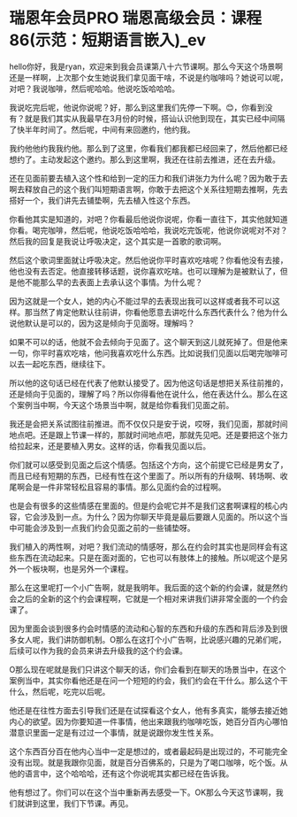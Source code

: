 # 瑞恩年会员PRO 瑞恩高级会员：课程86(示范：短期语言嵌入)_ev

hello你好，我是ryan，欢迎来到我会员课第八十六节课啊。那么今天这个场景啊还是一样啊，上次那个女生她说我们拿见面干啥，不说是约咖啡吗？她说可以呢，对吧？我说咖啡，然后呢哈哈。他说吃饭哈哈哈。

我说吃完后呢，他说你说呢？好，那么到这里我们先停一下啊。😊，你看到没有？就是我们其实从我最早在3月份的时候，搭讪认识他到现在，其实已经中间隔了快半年时间了。然后呢，中间有来回邀约，他约我。

我约他他约我我约他。那么到了这里，你看我们都我都已经回来了，然后他都已经想约了。主动发起这个邀约。那么到这里啊，我还在往前去推进，还在去升级。

还在见面前要去植入这个性和给到一定的压力和我们讲张力为什么呢？因为敢于去啊去释放自己的这个我们叫短期语言啊，你敢于去把这个关系往短期去推啊，先去搭好一个，我们讲先去铺垫啊，先去植入性这个东西。

你看他其实是知道的，对吧？你看最后他说你说呢，你看一直往下，其实他就知道你看。喝完咖啡，然后呢，他说吃饭哈哈哈，我说吃完饭呢，他说你说呢对不对？然后我的回复是我说让呼吸决定，这个其实是一首歌的歌词啊。

然后这个歌词里面就让呼吸决定。然后他说你平时喜欢吃啥呢？你看他没有去接，他也没有去否定。他直接转移话题，说你喜欢吃啥。也可以理解为是被默认了，但是他不能那么早的去表面上去承认这个事情。为什么呢？

因为这就是一个女人，她的内心不能过早的去表现出我可以这样或者我不可以这样。那当然了肯定他默认往前讲，你看他愿意去讲吃什么东西代表什么？他为什么说他默认是可以的，因为这是倾向于见面呀。理解吗？

如果不可以的话，他就不会去倾向于见面了。这个聊天到这儿就死掉了。但是他来一句，你平时喜欢吃啥，他问我喜欢吃什么东西。比如说我们见面以后喝完咖啡可以去一起吃东西，继续往下。

所以他的这句话已经在代表了他默认接受了。因为他这句话是想把关系往前推的，还是倾向于见面的，理解了吗？所以你得看他在说什么，他在表达什么。那么在这个案例当中啊，今天这个场景当中啊，就是给你看我们见面之前。

我还是会把关系试图往前推进。而不仅仅只是安于说，哎呀，我们见面，那就时间地点吧。还是跟上节课一样的，那就时间地点吧，那就先见吧。还是要把这个张力给拉起来，还是要植入男女。这样的话，你看我见面以后。

你们就可以感受到见面之后这个情感。包括这个方向，这个前提它已经是男女了，而且已经有短期的东西，已经有性在这个里面了。所以所有的升级啊、转场啊、收尾啊会是一件非常轻松且容易的事情。那么见面约会的过程啊。

也是会有很多的这些情感在里面的。但是约会呢它并不是我们这套啊课程的核心内容，它会涉及到一点。为什么？因为你聊天毕竟是最后要跟人见面的。所以这个当中可能会涉及到一点我们约会见面之前的一些铺垫呀。

我们植入的两性啊，对吧？我们流动的情感呀，那么在约会时其实也是同样会有这些东西在流动起来。只是在面对面的，它也可以有肢体上的接触。所以呢这个是另外一个板块啊，也是另外一个课程。

那么在这里呢打一个小广告啊，就是我明年。我后面的这个新的约会课，就是然约会之后的全新的这个约会课程啊，它就是一个相对来讲我们讲非常全面的一个约会课了。

因为里面会谈到很多约会时情感的流动和心智的东西和升级的东西和背后涉及到很多女人呢，我们讲防御机制。O那么在这打个小广告啊，比说感兴趣的兄弟们呢，后续可以作为我的会员来讲去升级我的这个约会课。

O那么现在呢就是我们只讲这个聊天的话，你们会看到在聊天的场景当中，在这个案例当中，其实你看他还是在问一个短短的约会，我们约会在干什么。那么这个干什么，然后呢，吃完以后呢。

他还是在往性方面去引导我们还是在试探看这个女人，他有多真实，能够去接近她内心的欲望。因为你要知道一件事情，他出来跟我约咖啡吃饭，她百分百内心哪怕潜意识里面一定是有过过一个事情，就是说跟你发生性关系。

这个东西百分百在他内心当中一定是想过的，或者最起码是出现过的，不可能完全没有出现。就是我跟你见面，就是百分百佛系的，只是为了喝口咖啡，吃个饭。从他的语言中，这个哈哈哈，还有这个你说呢其实都已经在告诉我。

他有想过了。你们可以在这个当中重新再去感受一下。OK那么今天这节课啊，我们就讲到这里，我们下节课。再见。

